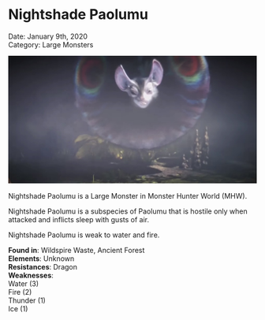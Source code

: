 # **Nightshade Paolumu**  
Date: January 9th, 2020  
Category: Large Monsters  

![alt](images/NightshadePaolumu1.png)

Nightshade Paolumu is a Large Monster in Monster Hunter World (MHW).  

Nightshade Paolumu is a subspecies of Paolumu that is hostile only when attacked and inflicts sleep with gusts of air. 


Nightshade Paolumu is weak to water and fire.

**Found in**: Wildspire Waste, Ancient Forest  
**Elements**: Unknown  
**Resistances**: Dragon  
**Weaknesses**:   
Water (3)  
Fire (2)  
Thunder (1)  
Ice (1)  
